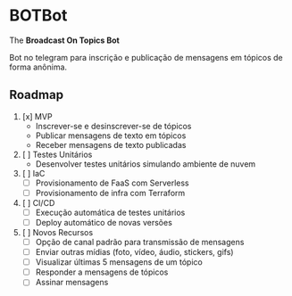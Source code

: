 # BOTBot
The **Broadcast On Topics Bot**

Bot no telegram para inscrição e publicação de mensagens em tópicos de forma anônima.

## Roadmap
1. [x] MVP
    - Inscrever-se e desinscrever-se de tópicos
    - Publicar mensagens de texto em tópicos
    - Receber mensagens de texto publicadas
2. [ ] Testes Unitários
    - Desenvolver testes unitários simulando ambiente de nuvem
3. [ ] IaC
    - [ ] Provisionamento de FaaS com Serverless
    - [ ] Provisionamento de infra com Terraform
4. [ ] CI/CD
    - [ ] Execução automática de testes unitários
    - [ ] Deploy automático de novas versões
5. [ ] Novos Recursos
    - [ ] Opção de canal padrão para transmissão de mensagens
    - [ ] Enviar outras mídias (foto, vídeo, áudio, stickers, gifs)
    - [ ] Visualizar últimas 5 mensagens de um tópico
    - [ ] Responder a mensagens de tópicos
    - [ ] Assinar mensagens